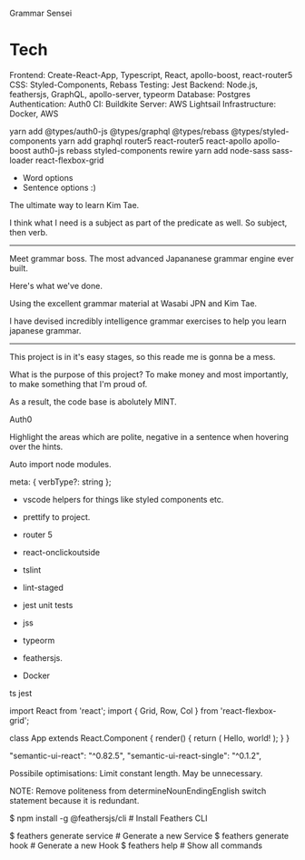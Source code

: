 Grammar Sensei

# Tech

Frontend: Create-React-App, Typescript, React, apollo-boost, react-router5
CSS: Styled-Components, Rebass
Testing: Jest
Backend: Node.js, feathersjs, GraphQL, apollo-server, typeorm
Database: Postgres
Authentication: Auth0
CI: Buildkite
Server: AWS Lightsail
Infrastructure: Docker, AWS

yarn add @types/auth0-js @types/graphql @types/rebass @types/styled-components
yarn add graphql router5 react-router5 react-apollo apollo-boost auth0-js rebass styled-components rewire
yarn add node-sass sass-loader react-flexbox-grid

- Word options
- Sentence options :)

The ultimate way to learn Kim Tae. 

I think what I need is a subject as part of the predicate as well. So subject, then verb. 

----------
Meet grammar boss.
The most advanced Japananese grammar engine ever built. 

Here's what we've done. 

Using the excellent grammar material at Wasabi JPN and Kim Tae.

I have devised incredibly intelligence grammar exercises to help you learn japanese grammar. 

----------

This project is in it's easy stages, so this reade me is gonna be a mess.

What is the purpose of this project?
To make money and most importantly, to make something that I'm proud of. 

As a result, the code base is abolutely MINT. 

Auth0

Highlight the areas which are polite, negative in a sentence when hovering over the hints. 

Auto import node modules.

meta: {
  verbType?: string 
};

- vscode helpers for things like styled components etc.

- prettify to project. 
- router 5

- react-onclickoutside
- tslint 
- lint-staged
- jest unit tests
- jss
- typeorm
- feathersjs. 
- Docker 

ts jest

import React from 'react';
import { Grid, Row, Col } from 'react-flexbox-grid';

class App extends React.Component {
  render() {
    return (
      <Grid fluid>
        <Row>
          <Col xs={6} md={3}>
            Hello, world!
          </Col>
        </Row>
      </Grid>
    );
  }
}


"semantic-ui-react": "^0.82.5",
"semantic-ui-react-single": "^0.1.2",


Possibile optimisations: Limit constant length. May be unnecessary. 


NOTE: Remove politeness from determineNounEndingEnglish switch statement because it is redundant.





$ npm install -g @feathersjs/cli          # Install Feathers CLI

$ feathers generate service               # Generate a new Service
$ feathers generate hook                  # Generate a new Hook
$ feathers help                           # Show all commands
```